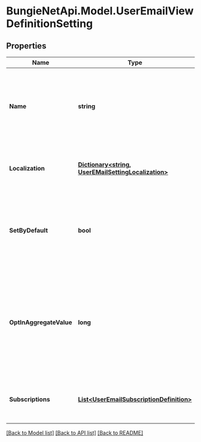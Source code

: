 # BungieNetApi.Model.UserEmailViewDefinitionSetting
## Properties

Name | Type | Description | Notes
------------ | ------------- | ------------- | -------------
**Name** | **string** | The identifier for this UI Setting, which can be used to relate it to custom strings or other data as desired. | [optional] 
**Localization** | [**Dictionary&lt;string, UserEMailSettingLocalization&gt;**](UserEMailSettingLocalization.md) | A dictionary of localized text for the EMail setting, keyed by the locale. | [optional] 
**SetByDefault** | **bool** | If true, this setting should be set by default if the user hasn&#39;t chosen whether it&#39;s set or cleared yet. | [optional] 
**OptInAggregateValue** | **long** | The OptInFlags value to set or clear if this setting is set or cleared in the UI. It is the aggregate of all underlying opt-in flags related to this setting. | [optional] 
**Subscriptions** | [**List&lt;UserEmailSubscriptionDefinition&gt;**](UserEmailSubscriptionDefinition.md) | The subscriptions to show as children of this setting, if any. | [optional] 

[[Back to Model list]](../README.md#documentation-for-models) [[Back to API list]](../README.md#documentation-for-api-endpoints) [[Back to README]](../README.md)

